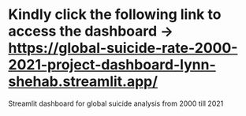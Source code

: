 # Kindly click the following link to access the dashboard -> https://global-suicide-rate-2000-2021-project-dashboard-lynn-shehab.streamlit.app/
Streamlit dashboard for global suicide analysis from 2000 till 2021
